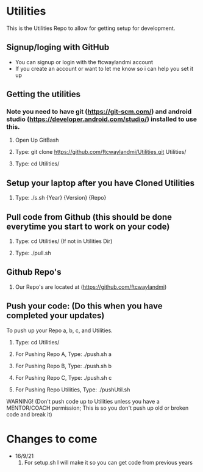 # Utilities

This is the Utilities Repo to allow for getting setup for development.

## Signup/loging with GitHub
- You can signup or login with the ftcwaylandmi account
- If you create an account or want to let me know so i can help you set it up

## Getting the utilities
### Note you need to have git (https://git-scm.com/) and android studio (https://developer.android.com/studio/) installed to use this.

1. Open Up GitBash

2. Type: git clone https://github.com/ftcwaylandmi/Utilities.git Utilities/

3. Type: cd Utilities/

## Setup your laptop after you have Cloned Utilities

1. Type: ./s.sh {Year} {Version} {Repo}

## Pull code from Github (this should be done everytime you start to work on your code)

1. Type: cd Utilities/ (If not in Utilities Dir)

2. Type: ./pull.sh

## Github Repo's

1. Our Repo's are located at (https://github.com/ftcwaylandmi)

## Push your code: (Do this when you have completed your updates)

To push up your Repo a, b, c, and Utilities.

1. Type: cd Utilities/

2. For Pushing Repo A, Type: ./push.sh a 

3. For Pushing Repo B, Type: ./push.sh b 

4. For Pushing Repo C, Type: ./push.sh c 

5. For Pushing Repo Utilities, Type: ./pushUtil.sh  

WARNING! (Don't push code up to Utilities unless you have a MENTOR/COACH permission; This is so you don't push up old or broken code and break it)


# Changes to come
- 16/9/21
	1. For setup.sh I will make it so you can get code from previous years
